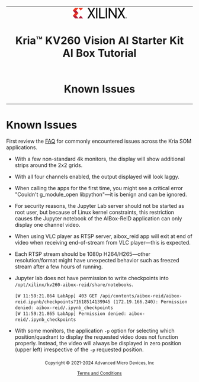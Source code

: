 <table class="sphinxhide">
 <tr>
   <td align="center"><img src="../../media/xilinx-logo.png" width="30%"/><h1>Kria&trade; KV260 Vision AI Starter Kit <br>AI Box Tutorial</h1>
   </td>
 </tr>
 <tr>
 <td align="center"><h1>Known Issues</h1>

 </td>
 </tr>
</table>

# Known Issues

First review the [FAQ](https://xilinx.github.io/kria-apps-docs/faq/build/html/docs/faq.html) for commonly encountered issues across the Kria SOM applications.

* With a few non-standard 4k monitors, the display will show additional strips around the 2x2 grids.
* With all four channels enabled, the output displayed will look laggy.
* When calling the apps for the first time, you might see a critical error "Couldn't g_module_open libpython"—it is benign and can be ignored.
* <a name="notebook-one-channel"></a>For security reasons, the Jupyter Lab server should not be started as root user, but because of Linux kernel constraints, this restriction causes the Jupyter notebook of the AIBox-ReID application can only display one channel video.
* When using VLC player as RTSP server, aibox_reid app will exit at end of video when receiving end-of-stream from VLC player—this is expected.
* Each RTSP stream should be 1080p H264/H265—other resolution/format might have unexpected behavior such as freezed stream after a few hours of running.
* Jupyter lab does not have permission to write checkpoints into `/opt/xilinx/kv260-aibox-reid/share/notebooks`.

  ``` text
  [W 11:59:21.864 LabApp] 403 GET /api/contents/aibox-reid/aibox-reid.ipynb/checkpoints?1618514139945 (172.19.166.240): Permission denied: aibox-reid/.ipynb_checkpoints
  [W 11:59:21.865 LabApp] Permission denied: aibox-reid/.ipynb_checkpoints
  ```

* With some monitors, the application `-p` option for selecting which position/quadrant to display the requested video does not function properly. Instead, the video will always be displayed in zero position (upper left) irrespective of the `-p` requested position.


<p class="sphinxhide" align="center"><sub>Copyright © 2021-2024 Advanced Micro Devices, Inc</sub></p>

<p class="sphinxhide" align="center"><sup><a href="https://www.amd.com/en/corporate/copyright">Terms and Conditions</a></sup></p>